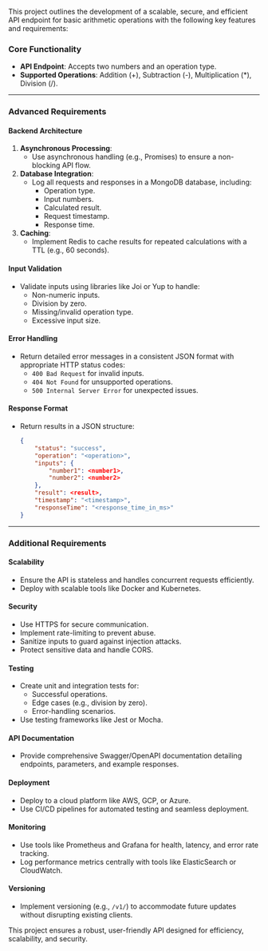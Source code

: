 This project outlines the development of a scalable, secure, and efficient API endpoint for basic arithmetic operations with the following key features and requirements:

### **Core Functionality**
- **API Endpoint**: Accepts two numbers and an operation type.
- **Supported Operations**: Addition (+), Subtraction (-), Multiplication (*), Division (/).

---

### **Advanced Requirements**

#### **Backend Architecture**
1. **Asynchronous Processing**:
   - Use asynchronous handling (e.g., Promises) to ensure a non-blocking API flow.
2. **Database Integration**:
   - Log all requests and responses in a MongoDB database, including:
     - Operation type.
     - Input numbers.
     - Calculated result.
     - Request timestamp.
     - Response time.
3. **Caching**:
   - Implement Redis to cache results for repeated calculations with a TTL (e.g., 60 seconds).

#### **Input Validation**
- Validate inputs using libraries like Joi or Yup to handle:
  - Non-numeric inputs.
  - Division by zero.
  - Missing/invalid operation type.
  - Excessive input size.

#### **Error Handling**
- Return detailed error messages in a consistent JSON format with appropriate HTTP status codes:
  - `400 Bad Request` for invalid inputs.
  - `404 Not Found` for unsupported operations.
  - `500 Internal Server Error` for unexpected issues.

#### **Response Format**
- Return results in a JSON structure:
  ```json
  {
      "status": "success",
      "operation": "<operation>",
      "inputs": {
          "number1": <number1>,
          "number2": <number2>
      },
      "result": <result>,
      "timestamp": "<timestamp>",
      "responseTime": "<response_time_in_ms>"
  }
  ```

---

### **Additional Requirements**

#### **Scalability**
- Ensure the API is stateless and handles concurrent requests efficiently.
- Deploy with scalable tools like Docker and Kubernetes.

#### **Security**
- Use HTTPS for secure communication.
- Implement rate-limiting to prevent abuse.
- Sanitize inputs to guard against injection attacks.
- Protect sensitive data and handle CORS.

#### **Testing**
- Create unit and integration tests for:
  - Successful operations.
  - Edge cases (e.g., division by zero).
  - Error-handling scenarios.
- Use testing frameworks like Jest or Mocha.

#### **API Documentation**
- Provide comprehensive Swagger/OpenAPI documentation detailing endpoints, parameters, and example responses.

#### **Deployment**
- Deploy to a cloud platform like AWS, GCP, or Azure.
- Use CI/CD pipelines for automated testing and seamless deployment.

#### **Monitoring**
- Use tools like Prometheus and Grafana for health, latency, and error rate tracking.
- Log performance metrics centrally with tools like ElasticSearch or CloudWatch.

#### **Versioning**
- Implement versioning (e.g., `/v1/`) to accommodate future updates without disrupting existing clients.

This project ensures a robust, user-friendly API designed for efficiency, scalability, and security.